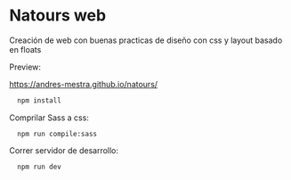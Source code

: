 # Natours web

Creación de web con buenas practicas de diseño con css y layout basado en  floats

Preview: 

https://andres-mestra.github.io/natours/


```js
  npm install
```

Comprilar Sass a css:
```
  npm run compile:sass
```

Correr servidor de desarrollo:
```
  npm run dev
```
